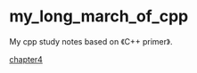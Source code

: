# my_long_march_of_cpp
My cpp study notes based on 《C++ primer》.

[chapter4](https://github.com/JimmyTang178/my_long_march_of_cpp/blob/master/%E7%AC%AC4%E7%AB%A0-%E8%A1%A8%E8%BE%BE%E5%BC%8F.md)
